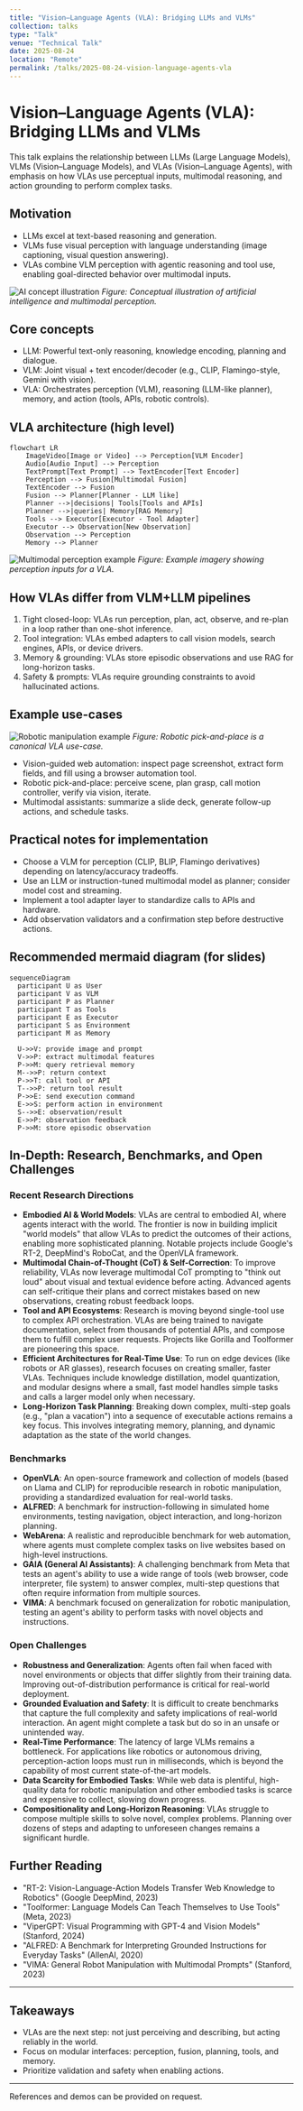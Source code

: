 ```yaml
---
title: "Vision–Language Agents (VLA): Bridging LLMs and VLMs"
collection: talks
type: "Talk"
venue: "Technical Talk"
date: 2025-08-24
location: "Remote"
permalink: /talks/2025-08-24-vision-language-agents-vla
---
```


# Vision–Language Agents (VLA): Bridging LLMs and VLMs

This talk explains the relationship between LLMs (Large Language Models), VLMs (Vision–Language Models), and VLAs (Vision–Language Agents), with emphasis on how VLAs use perceptual inputs, multimodal reasoning, and action grounding to perform complex tasks.

## Motivation

- LLMs excel at text-based reasoning and generation.
- VLMs fuse visual perception with language understanding (image captioning, visual question answering).
- VLAs combine VLM perception with agentic reasoning and tool use, enabling goal-directed behavior over multimodal inputs.


![AI concept illustration](https://miro.medium.com/v2/resize:fit:720/format:webp/1*59iDh08Pwlsx3ED2rHzAXQ.jpeg)
*Figure: Conceptual illustration of artificial intelligence and multimodal perception.*

## Core concepts

- LLM: Powerful text-only reasoning, knowledge encoding, planning and dialogue.
- VLM: Joint visual + text encoder/decoder (e.g., CLIP, Flamingo-style, Gemini with vision).
- VLA: Orchestrates perception (VLM), reasoning (LLM-like planner), memory, and action (tools, APIs, robotic controls).

## VLA architecture (high level)

```mermaid
flowchart LR
    ImageVideo[Image or Video] --> Perception[VLM Encoder]
    Audio[Audio Input] --> Perception
    TextPrompt[Text Prompt] --> TextEncoder[Text Encoder]
    Perception --> Fusion[Multimodal Fusion]
    TextEncoder --> Fusion
    Fusion --> Planner[Planner - LLM like]
    Planner -->|decisions| Tools[Tools and APIs]
    Planner -->|queries| Memory[RAG Memory]
    Tools --> Executor[Executor - Tool Adapter]
    Executor --> Observation[New Observation]
    Observation --> Perception
    Memory --> Planner
```


![Multimodal perception example](https://learnopencv.com/wp-content/uploads/2025/04/Vision-Language-Action-Models-Robot-Control.gif)
*Figure: Example imagery showing perception inputs for a VLA.*

## How VLAs differ from VLM+LLM pipelines

1. Tight closed-loop: VLAs run perception, plan, act, observe, and re-plan in a loop rather than one-shot inference.
2. Tool integration: VLAs embed adapters to call vision models, search engines, APIs, or device drivers.
3. Memory & grounding: VLAs store episodic observations and use RAG for long-horizon tasks.
4. Safety & prompts: VLAs require grounding constraints to avoid hallucinated actions.

## Example use-cases


![Robotic manipulation example](https://openvla.github.io/static/images/openvla_teaser.jpg)
*Figure: Robotic pick-and-place is a canonical VLA use-case.*

- Vision-guided web automation: inspect page screenshot, extract form fields, and fill using a browser automation tool.
- Robotic pick-and-place: perceive scene, plan grasp, call motion controller, verify via vision, iterate.
- Multimodal assistants: summarize a slide deck, generate follow-up actions, and schedule tasks.

## Practical notes for implementation

- Choose a VLM for perception (CLIP, BLIP, Flamingo derivatives) depending on latency/accuracy tradeoffs.
- Use an LLM or instruction-tuned multimodal model as planner; consider model cost and streaming.
- Implement a tool adapter layer to standardize calls to APIs and hardware.
- Add observation validators and a confirmation step before destructive actions.

## Recommended mermaid diagram (for slides)

```mermaid
sequenceDiagram
  participant U as User
  participant V as VLM
  participant P as Planner
  participant T as Tools
  participant E as Executor
  participant S as Environment
  participant M as Memory

  U->>V: provide image and prompt
  V->>P: extract multimodal features
  P->>M: query retrieval memory
  M-->>P: return context
  P->>T: call tool or API
  T-->>P: return tool result
  P->>E: send execution command
  E->>S: perform action in environment
  S-->>E: observation/result
  E->>P: observation feedback
  P->>M: store episodic observation
```

## In-Depth: Research, Benchmarks, and Open Challenges

### Recent Research Directions

- **Embodied AI & World Models**: VLAs are central to embodied AI, where agents interact with the world. The frontier is now in building implicit "world models" that allow VLAs to predict the outcomes of their actions, enabling more sophisticated planning. Notable projects include Google's RT-2, DeepMind's RoboCat, and the OpenVLA framework.
- **Multimodal Chain-of-Thought (CoT) & Self-Correction**: To improve reliability, VLAs now leverage multimodal CoT prompting to "think out loud" about visual and textual evidence before acting. Advanced agents can self-critique their plans and correct mistakes based on new observations, creating robust feedback loops.
- **Tool and API Ecosystems**: Research is moving beyond single-tool use to complex API orchestration. VLAs are being trained to navigate documentation, select from thousands of potential APIs, and compose them to fulfill complex user requests. Projects like Gorilla and Toolformer are pioneering this space.
- **Efficient Architectures for Real-Time Use**: To run on edge devices (like robots or AR glasses), research focuses on creating smaller, faster VLAs. Techniques include knowledge distillation, model quantization, and modular designs where a small, fast model handles simple tasks and calls a larger model only when necessary.
- **Long-Horizon Task Planning**: Breaking down complex, multi-step goals (e.g., "plan a vacation") into a sequence of executable actions remains a key focus. This involves integrating memory, planning, and dynamic adaptation as the state of the world changes.

### Benchmarks

- **OpenVLA**: An open-source framework and collection of models (based on Llama and CLIP) for reproducible research in robotic manipulation, providing a standardized evaluation for real-world tasks.
- **ALFRED**: A benchmark for instruction-following in simulated home environments, testing navigation, object interaction, and long-horizon planning.
- **WebArena**: A realistic and reproducible benchmark for web automation, where agents must complete complex tasks on live websites based on high-level instructions.
- **GAIA (General AI Assistants)**: A challenging benchmark from Meta that tests an agent's ability to use a wide range of tools (web browser, code interpreter, file system) to answer complex, multi-step questions that often require information from multiple sources.
- **VIMA**: A benchmark focused on generalization for robotic manipulation, testing an agent's ability to perform tasks with novel objects and instructions.

### Open Challenges

- **Robustness and Generalization**: Agents often fail when faced with novel environments or objects that differ slightly from their training data. Improving out-of-distribution performance is critical for real-world deployment.
- **Grounded Evaluation and Safety**: It is difficult to create benchmarks that capture the full complexity and safety implications of real-world interaction. An agent might complete a task but do so in an unsafe or unintended way.
- **Real-Time Performance**: The latency of large VLMs remains a bottleneck. For applications like robotics or autonomous driving, perception-action loops must run in milliseconds, which is beyond the capability of most current state-of-the-art models.
- **Data Scarcity for Embodied Tasks**: While web data is plentiful, high-quality data for robotic manipulation and other embodied tasks is scarce and expensive to collect, slowing down progress.
- **Compositionality and Long-Horizon Reasoning**: VLAs struggle to compose multiple skills to solve novel, complex problems. Planning over dozens of steps and adapting to unforeseen changes remains a significant hurdle.

## Further Reading

- "RT-2: Vision-Language-Action Models Transfer Web Knowledge to Robotics" (Google DeepMind, 2023)
- "Toolformer: Language Models Can Teach Themselves to Use Tools" (Meta, 2023)
- "ViperGPT: Visual Programming with GPT-4 and Vision Models" (Stanford, 2024)
- "ALFRED: A Benchmark for Interpreting Grounded Instructions for Everyday Tasks" (AllenAI, 2020)
- "VIMA: General Robot Manipulation with Multimodal Prompts" (Stanford, 2023)

---

## Takeaways

- VLAs are the next step: not just perceiving and describing, but acting reliably in the world.
- Focus on modular interfaces: perception, fusion, planning, tools, and memory.
- Prioritize validation and safety when enabling actions.

---

References and demos can be provided on request.
